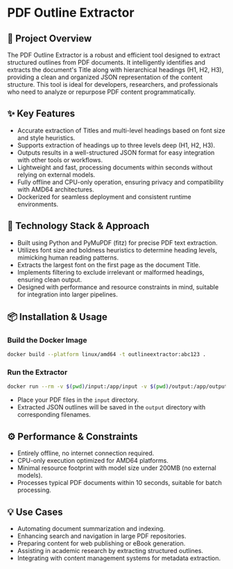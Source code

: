 # PDF Outline Extractor

## 🚀 Project Overview
The PDF Outline Extractor is a robust and efficient tool designed to extract structured outlines from PDF documents. It intelligently identifies and extracts the document's Title along with hierarchical headings (H1, H2, H3), providing a clean and organized JSON representation of the content structure. This tool is ideal for developers, researchers, and professionals who need to analyze or repurpose PDF content programmatically.

## ✨ Key Features 
- Accurate extraction of Titles and multi-level headings based on font size and style heuristics.
- Supports extraction of headings up to three levels deep (H1, H2, H3).
- Outputs results in a well-structured JSON format for easy integration with other tools or workflows.
- Lightweight and fast, processing documents within seconds without relying on external models.
- Fully offline and CPU-only operation, ensuring privacy and compatibility with AMD64 architectures.
- Dockerized for seamless deployment and consistent runtime environments.

## 🧠 Technology Stack & Approach
- Built using Python and PyMuPDF (fitz) for precise PDF text extraction.
- Utilizes font size and boldness heuristics to determine heading levels, mimicking human reading patterns.
- Extracts the largest font on the first page as the document Title.
- Implements filtering to exclude irrelevant or malformed headings, ensuring clean output.
- Designed with performance and resource constraints in mind, suitable for integration into larger pipelines.

## 📦 Installation & Usage

### Build the Docker Image
```bash
docker build --platform linux/amd64 -t outlineextractor:abc123 .
```

### Run the Extractor
```bash
docker run --rm -v $(pwd)/input:/app/input -v $(pwd)/output:/app/output --network none outlineextractor:abc123
```

- Place your PDF files in the `input` directory.
- Extracted JSON outlines will be saved in the `output` directory with corresponding filenames.

## ⚙️ Performance & Constraints
- Entirely offline, no internet connection required.
- CPU-only execution optimized for AMD64 platforms.
- Minimal resource footprint with model size under 200MB (no external models).
- Processes typical PDF documents within 10 seconds, suitable for batch processing.

## 💡 Use Cases
- Automating document summarization and indexing.
- Enhancing search and navigation in large PDF repositories.
- Preparing content for web publishing or eBook generation.
- Assisting in academic research by extracting structured outlines.
- Integrating with content management systems for metadata extraction.




